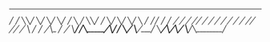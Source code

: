    _______   ________  ________  ________  ________     _______   ________  ________  ________  ________ 
  ╱    ╱  ╲╲╱        ╲╱        ╲╱        ╲╱    ╱   ╲   ╱       ╲╲╱    ╱   ╲╱        ╲╱        ╲╱        ╲
 ╱        ╱╱         ╱         ╱        _╱         ╱  ╱        ╱╱         ╱         ╱         ╱         ╱
╱         ╱        _╱         ╱╱       ╱╱         ╱   ╲__      ╱         ╱        _╱╲__      ╱        _╱ 
╲___╱____╱╲________╱╲___╱____╱ ╲______╱ ╲___╱____╱      ╲_____╱╲________╱╲________╱   ╲_____╱╲________╱  
